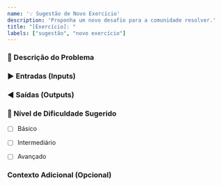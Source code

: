```yaml
---
name: '💡 Sugestão de Novo Exercício'
description: 'Proponha um novo desafio para a comunidade resolver.'
title: "[Exercício]: "
labels: ["sugestão", "novo exercício"]
---
```


### 📝 Descrição do Problema
### ▶️ Entradas (Inputs)
### ◀️ Saídas (Outputs)
### 🤔 Nível de Dificuldade Sugerido
- [ ] Básico
- [ ] Intermediário
- [ ] Avançado


### Contexto Adicional (Opcional)